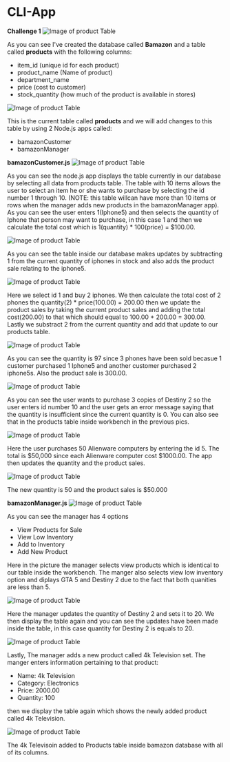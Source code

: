 # CLI-App
**Challenge 1**
![Image of product Table](https://github.com/tdsteph1/CLI-App/blob/master/images/pic1.png)

As you can see I've created the database called **Bamazon** and a table called **products** with the following columns: 

* item_id (unique id for each product)
* product_name (Name of product)
* department_name
* price (cost to customer)
* stock_quantity (how much of the product is available in stores)

![Image of product Table](https://github.com/tdsteph1/CLI-App/blob/master/images/pic2.png)

This is the current table called **products** and we will add changes to this table by using 2 Node.js apps called:

* bamazonCustomer
* bamazonManager

**bamazonCustomer.js**
![Image of product Table](https://github.com/tdsteph1/CLI-App/blob/master/images/pic3.png)

As you can see the node.js app displays the table currently in our database by selecting all data from products table. The table with 10 items allows the user to select an item he or she wants to purchase by selecting the id number 1 through 10. (NOTE: this table willcan have more than 10 items or rows when the manager adds new products in the bamazonManager app). As you can see the user enters 1(Iphone5) and then selects the quantity of Iphone that person may want to purchase, in this case 1 and then we calculate the total cost which is 1(quantity) * 100(price) = $100.00.

![Image of product Table](https://github.com/tdsteph1/CLI-App/blob/master/images/pic4.png)

As you can see the table inside our database makes updates by subtracting 1 from the current quantity of iphones in stock and also adds the product sale relating to the iphone5.


![Image of product Table](https://github.com/tdsteph1/CLI-App/blob/master/images/pic5.png)

Here we select id 1 and buy 2 iphones. We then calculate the total cost of 2 phones the quantity(2) * price(100.00) = 200.00 then we update the product sales by taking the current product sales and adding the total cost(200.00) to that which should equal to 100.00 + 200.00 = 300.00. Lastly we substract 2 from the current quantity and add that update to our products table.

![Image of product Table](https://github.com/tdsteph1/CLI-App/blob/master/images/pic6.png)

As you can see the quantity is 97 since 3 phones have been sold becasue 1 customer purchased 1 Iphone5 and another customer purchased 2 iphone5s. Also the product sale is 300.00.

![Image of product Table](https://github.com/tdsteph1/CLI-App/blob/master/images/pic7.png)

As you can see the user wants to purchase 3 copies of Destiny 2 so the user enters id number 10 and the user gets an error message saying that the quantity is insufficient since the current quantity is 0. You can also see that in the products table inside workbench in the previous pics.

![Image of product Table](https://github.com/tdsteph1/CLI-App/blob/master/images/pic8.png)

Here the user purchases 50 Alienware computers by entering the id 5. The total is $50,000 since each Alienware computer cost $1000.00. The app then updates the quantity and the product sales.

![Image of product Table](https://github.com/tdsteph1/CLI-App/blob/master/images/pic9.png)

The new quantity is 50 and the product sales is $50.000


**bamazonManager.js**
![Image of product Table](https://github.com/tdsteph1/CLI-App/blob/master/images/pic10.png)

As you can see the manager has 4 options
* View Products for Sale
* View Low Inventory
* Add to Inventory
* Add New Product

Here in the picture the manager selects view products which is identical to our table inside the workbench. The manger also selects view low inventory option and diplays GTA 5 and Destiny 2 due to the fact that both quanities are less than 5.

![Image of product Table](https://github.com/tdsteph1/CLI-App/blob/master/images/pic11.png)

Here the manager updates the quantity of Destiny 2 and sets it to 20. We then display the table again and you can see the updates have been made inside the table, in this case quantity for Destiny 2 is equals to 20.

![Image of product Table](https://github.com/tdsteph1/CLI-App/blob/master/images/pic12.png)

Lastly, The manager adds a new product called 4k Television set. The manger enters information pertaining to that product:
* Name: 4k Television
* Category: Electronics
* Price: 2000.00
* Quantity: 100

then we display the table again which shows the newly added product called 4k Television.

![Image of product Table](https://github.com/tdsteph1/CLI-App/blob/master/images/pic13.png)

The 4k Televisoin added to Products table inside bamazon database with all of its columns.
